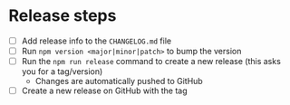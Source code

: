 # Release steps

- [ ] Add release info to the `CHANGELOG.md` file
- [ ] Run `npm version <major|minor|patch>` to bump the version
- [ ] Run the `npm run release` command to create a new release (this asks you for a tag/version)
  - Changes are automatically pushed to GitHub
- [ ] Create a new release on GitHub with the tag
